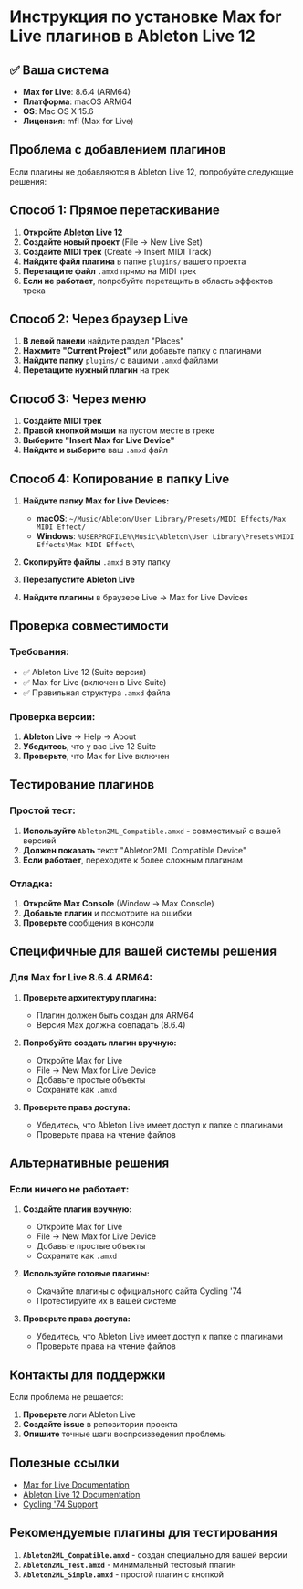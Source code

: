 # Инструкция по установке Max for Live плагинов в Ableton Live 12

## ✅ Ваша система
- **Max for Live**: 8.6.4 (ARM64)
- **Платформа**: macOS ARM64
- **OS**: Mac OS X 15.6
- **Лицензия**: mfl (Max for Live)

## Проблема с добавлением плагинов

Если плагины не добавляются в Ableton Live 12, попробуйте следующие решения:

## Способ 1: Прямое перетаскивание

1. **Откройте Ableton Live 12**
2. **Создайте новый проект** (File → New Live Set)
3. **Создайте MIDI трек** (Create → Insert MIDI Track)
4. **Найдите файл плагина** в папке `plugins/` вашего проекта
5. **Перетащите файл** `.amxd` прямо на MIDI трек
6. **Если не работает**, попробуйте перетащить в область эффектов трека

## Способ 2: Через браузер Live

1. **В левой панели** найдите раздел "Places"
2. **Нажмите "Current Project"** или добавьте папку с плагинами
3. **Найдите папку** `plugins/` с вашими `.amxd` файлами
4. **Перетащите нужный плагин** на трек

## Способ 3: Через меню

1. **Создайте MIDI трек**
2. **Правой кнопкой мыши** на пустом месте в треке
3. **Выберите "Insert Max for Live Device"**
4. **Найдите и выберите** ваш `.amxd` файл

## Способ 4: Копирование в папку Live

1. **Найдите папку Max for Live Devices:**
   - **macOS**: `~/Music/Ableton/User Library/Presets/MIDI Effects/Max MIDI Effect/`
   - **Windows**: `%USERPROFILE%\Music\Ableton\User Library\Presets\MIDI Effects\Max MIDI Effect\`

2. **Скопируйте файлы** `.amxd` в эту папку
3. **Перезапустите Ableton Live**
4. **Найдите плагины** в браузере Live → Max for Live Devices

## Проверка совместимости

### Требования:
- ✅ Ableton Live 12 (Suite версия)
- ✅ Max for Live (включен в Live Suite)
- ✅ Правильная структура `.amxd` файла

### Проверка версии:
1. **Ableton Live** → Help → About
2. **Убедитесь**, что у вас Live 12 Suite
3. **Проверьте**, что Max for Live включен

## Тестирование плагинов

### Простой тест:
1. **Используйте** `Ableton2ML_Compatible.amxd` - совместимый с вашей версией
2. **Должен показать** текст "Ableton2ML Compatible Device"
3. **Если работает**, переходите к более сложным плагинам

### Отладка:
1. **Откройте Max Console** (Window → Max Console)
2. **Добавьте плагин** и посмотрите на ошибки
3. **Проверьте** сообщения в консоли

## Специфичные для вашей системы решения

### Для Max for Live 8.6.4 ARM64:

1. **Проверьте архитектуру плагина:**
   - Плагин должен быть создан для ARM64
   - Версия Max должна совпадать (8.6.4)

2. **Попробуйте создать плагин вручную:**
   - Откройте Max for Live
   - File → New Max for Live Device
   - Добавьте простые объекты
   - Сохраните как `.amxd`

3. **Проверьте права доступа:**
   - Убедитесь, что Ableton Live имеет доступ к папке с плагинами
   - Проверьте права на чтение файлов

## Альтернативные решения

### Если ничего не работает:

1. **Создайте плагин вручную:**
   - Откройте Max for Live
   - File → New Max for Live Device
   - Добавьте простые объекты
   - Сохраните как `.amxd`

2. **Используйте готовые плагины:**
   - Скачайте плагины с официального сайта Cycling '74
   - Протестируйте их в вашей системе

3. **Проверьте права доступа:**
   - Убедитесь, что Ableton Live имеет доступ к папке с плагинами
   - Проверьте права на чтение файлов

## Контакты для поддержки

Если проблема не решается:
1. **Проверьте** логи Ableton Live
2. **Создайте issue** в репозитории проекта
3. **Опишите** точные шаги воспроизведения проблемы

## Полезные ссылки

- [Max for Live Documentation](https://docs.cycling74.com/max8/vignettes/maxforlive)
- [Ableton Live 12 Documentation](https://help.ableton.com/hc/en-us)
- [Cycling '74 Support](https://support.cycling74.com/)

## Рекомендуемые плагины для тестирования

1. **`Ableton2ML_Compatible.amxd`** - создан специально для вашей версии
2. **`Ableton2ML_Test.amxd`** - минимальный тестовый плагин
3. **`Ableton2ML_Simple.amxd`** - простой плагин с кнопкой
